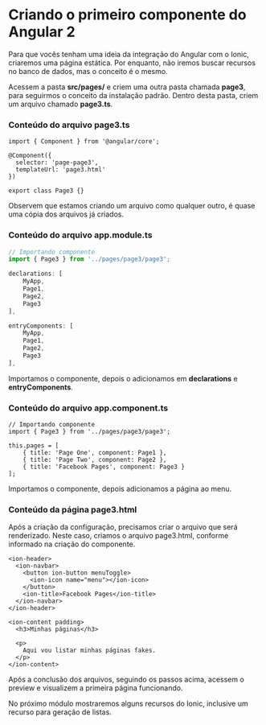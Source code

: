 # Criando o primeiro componente do Angular 2

Para que vocês tenham uma ideia da integração do Angular com o Ionic, criaremos uma página estática. Por enquanto, não iremos buscar recursos no banco de dados, mas o conceito é o mesmo.

Acessem a pasta **src/pages/** e criem uma outra pasta chamada **page3**, para seguirmos o conceito da instalação padrão. Dentro desta pasta, criem um arquivo chamado **page3.ts**.

### Conteúdo do arquivo page3.ts

```
import { Component } from '@angular/core';

@Component({
  selector: 'page-page3',
  templateUrl: 'page3.html'
})

export class Page3 {}
```

Observem que estamos criando um arquivo como qualquer outro, é quase uma cópia dos arquivos já criados.

### Conteúdo do arquivo app.module.ts

```js
// Importando componente
import { Page3 } from '../pages/page3/page3';

declarations: [
    MyApp,
    Page1,
    Page2,
    Page3
],

entryComponents: [
    MyApp,
    Page1,
    Page2,
    Page3
],
```

Importamos o componente, depois o adicionamos em **declarations** e **entryComponents**.

### Conteúdo do arquivo app.component.ts

```
// Importando componente
import { Page3 } from '../pages/page3/page3';

this.pages = [
    { title: 'Page One', component: Page1 },
    { title: 'Page Two', component: Page2 },
    { title: 'Facebook Pages', component: Page3 }
];
```

Importamos o componente, depois adicionamos a página ao menu.

### Conteúdo da página page3.html

Após a criação da configuração, precisamos criar o arquivo que será renderizado. Neste caso, criamos o arquivo page3.html, conforme informado na criação do componente.

```
<ion-header>
  <ion-navbar>
    <button ion-button menuToggle>
      <ion-icon name="menu"></ion-icon>
    </button>
    <ion-title>Facebook Pages</ion-title>
  </ion-navbar>
</ion-header>

<ion-content padding>
  <h3>Minhas páginas</h3>

  <p>
    Aqui vou listar minhas páginas fakes.
  </p>
</ion-content>
```

Após a conclusão dos arquivos, seguindo os passos acima, acessem o preview e visualizem a primeira página funcionando.

No próximo módulo mostraremos alguns recursos do Ionic, inclusive um recurso para geração de listas.